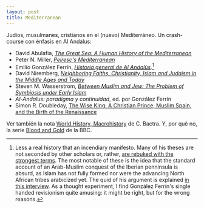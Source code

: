 ```yaml
---
layout: post
title: Mediterranean
---
```


Judíos, musulmanes, cristianos en el (nuevo) Mediterráneo. Un crash-course con énfasis en Al Andalus:

- David Abulafia, [*The Great Sea: A Human History of the Mediterranean*](https://www.amazon.com/Great-Sea-Human-History-Mediterranean/dp/019931599X?ie=UTF8&*Version*=1&*entries*=0)
- Peter N. Miller, [*Peiresc's Mediterranean*](https://www.amazon.com/Peirescs-Mediterranean-World-Peter-Miller-ebook/dp/B00W98ZUNS/ref=sr_1_1?s=books&ie=UTF8&qid=1464764319&sr=1-1&keywords=miller+peiresc)
- Emilio González Ferrín, [*Historia general de Al Andalús*](http://www.casadellibro.com/libro-historia-general-de-al-andalus/9788488586810/1101167).[^1]
- David Niremberg, [*Neighboring Faiths, Christianity, Islam and Judaism in the Middle Ages and Today*](http://www.press.uchicago.edu/ucp/books/book/chicago/N/bo18602093.html)
- Steven M. Wasserstrom, [*Between Muslim and Jew: The Problem of Symbiosis under Early Islam*](http://press.princeton.edu/titles/5729.html)
- *Al-Andalus: paradigma y continuidad*, ed. por González Ferrín 
- Simon R. Doubleday, [The Wise King: A Christian Prince, Muslim Spain, and the Birth of the Renaissance](http://simondoubleday.com/writings/wise-king-christian-prince-muslim-spain-birth-renaissance)


Ver también la nota [World History, Macrohistory](http://bactra.org/notebooks/world-history.html) de C. Bactra. Y, por qué no, la serie [Blood and Gold](http://www.bbc.co.uk/programmes/b06rwgdf) de la BBC.  

[^1]: Less a real history that an incendiary manifesto. Many of his theses are not seconded by other scholars or, rather, [are rebuked with the strongest terms](http://www.abc.es/historia/abci-alejandro-garcia-sanjuan-negar-musulmanes-conquistaron-peninsula-iberica-disparate-201512070530_noticia.html). The most notable of these is the idea that the standard account of an Arab-Muslim conquest of the Iberian penninsula is absurd, as Islam has not fully formed nor were the advancing North African tribes arabicized yet. The quid of his argument is explained [in this interview](https://www.ivoox.com/falso-mito-conquista-arabe-con-audios-mp3_rf_20724520_1.html). As a thought experiment, I find González Ferrín's single handed revisionism quite amusing: it might be right, but for the wrong reasons.
